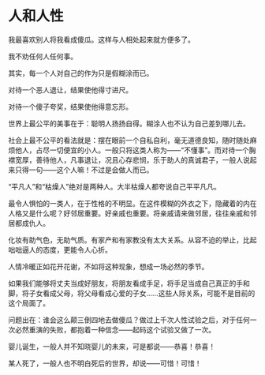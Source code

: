 # 人和人性

我最喜欢别人将我看成傻瓜。这样与人相处起来就方便多了。 

我不劝任何人任何事。 

其实，每一个人对自己的作为只是假糊涂而已。 

对待一个恶人退让，结果使他得寸进尺。 

对待一个傻子夸奖，结果使他得意忘形。 

世界上最公平的美事在于：聪明人扬扬自得。糊涂人也不认为自己差到哪儿去。 

社会上最不公平的看法就是：摆在眼前一个自私自利，毫无道德良知，随时随处麻烦他人，占尽一切便宜的小人。一般只将这类人称为——“不懂事”。而对待一个胸襟宽厚，善待他人，凡事退让，况且心存悲悯，乐于助人的真诚君子，一般人说起来只得一句——这个人嘛！不过是会做人而已。 

“平凡人”和“枯燥人”绝对是两种人。大半枯燥人都夸说自己平平凡凡。 

最令人惧怕的一类人，在于性格的不明显。在这件模糊的外衣之下，隐藏着的内在人格又是什么呢？好邻居重要。好亲戚也重要。将亲戚请来做邻居，往往亲戚和邻居都成仇人。 

化妆有助气色，无助气质。有家产和有家教没有太大关系。从容不迫的举止，比起咄咄逼人的态度，更能令人心折。 

人情冷暖正如花开花谢，不如将这种现象，想成一场必然的季节。 

如果我们能够将丈夫当成好朋友，将朋友看成手足，将手足当成自己真正的手和脚，将子女看成父母，将父母看成心爱的子女……这些人际关系，可能不是目前的这个局面了。 

问题出在：谁会这么颠三倒四地去做傻瓜？做过上千次人性试验之后，对于任何一次必然重演的失败，都抱着一种信念——起码这个试验又做了一次。 

婴儿诞生，一般人并不知晓婴儿的未来，可是都说——恭喜！恭喜！ 

某人死了，一般人也不明白死后的世界，却说——可惜！可惜！